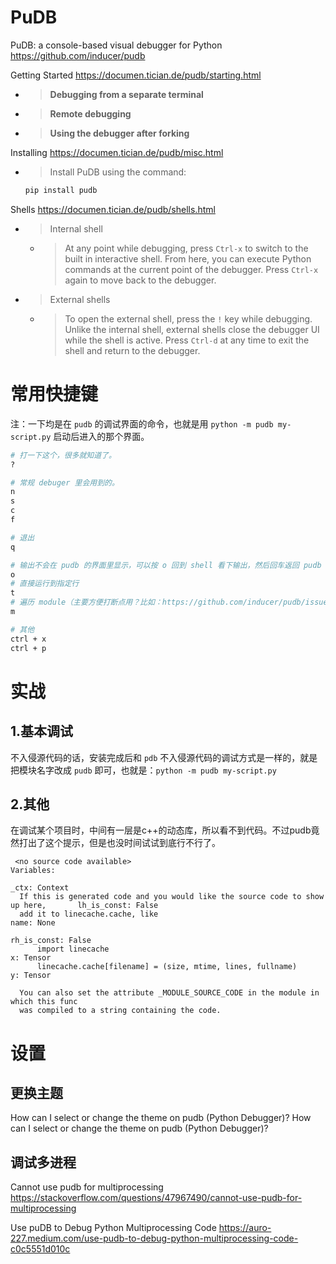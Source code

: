 
# PuDB

PuDB: a console-based visual debugger for Python https://github.com/inducer/pudb

Getting Started https://documen.tician.de/pudb/starting.html
- > **Debugging from a separate terminal**
- > **Remote debugging**
- > **Using the debugger after forking**

Installing https://documen.tician.de/pudb/misc.html
- > Install PuDB using the command:
  ```py
  pip install pudb
  ```

Shells https://documen.tician.de/pudb/shells.html
- > Internal shell
  * > At any point while debugging, press `Ctrl-x` to switch to the built in interactive shell. From here, you can execute Python commands at the current point of the debugger. Press `Ctrl-x` again to move back to the debugger.
- > External shells
  * > To open the external shell, press the `!` key while debugging. Unlike the internal shell, external shells close the debugger UI while the shell is active. Press `Ctrl-d` at any time to exit the shell and return to the debugger.

# 常用快捷键

注：一下均是在 `pudb` 的调试界面的命令，也就是用 `python -m pudb my-script.py` 启动后进入的那个界面。
```sh
# 打一下这个，很多就知道了。
?

# 常规 debuger 里会用到的。
n
s
c
f

# 退出
q

# 输出不会在 pudb 的界面里显示，可以按 o 回到 shell 看下输出，然后回车返回 pudb 界面。
o
# 直接运行到指定行
t
# 遍历 module（主要方便打断点用？比如：https://github.com/inducer/pudb/issues/405 ）
m

# 其他
ctrl + x
ctrl + p
```

# 实战

## 1.基本调试

不入侵源代码的话，安装完成后和 `pdb` 不入侵源代码的调试方式是一样的，就是把模块名字改成 `pudb` 即可，也就是：`python -m pudb my-script.py`

## 2.其他

在调试某个项目时，中间有一层是c++的动态库，所以看不到代码。不过pudb竟然打出了这个提示，但是也没时间试试到底行不行了。
```console
 <no source code available>                                                          Variables:
                                                                                      _ctx: Context
  If this is generated code and you would like the source code to show up here,       lh_is_const: False
  add it to linecache.cache, like                                                     name: None
                                                                                      rh_is_const: False
      import linecache                                                                x: Tensor
      linecache.cache[filename] = (size, mtime, lines, fullname)                      y: Tensor
                                                                                      
  You can also set the attribute _MODULE_SOURCE_CODE in the module in which this func 
  was compiled to a string containing the code. 
```

# 设置

## 更换主题

How can I select or change the theme on pudb (Python Debugger)? How can I select or change the theme on pudb (Python Debugger)?

## 调试多进程

Cannot use pudb for multiprocessing https://stackoverflow.com/questions/47967490/cannot-use-pudb-for-multiprocessing

Use puDB to Debug Python Multiprocessing Code https://auro-227.medium.com/use-pudb-to-debug-python-multiprocessing-code-c0c5551d010c
